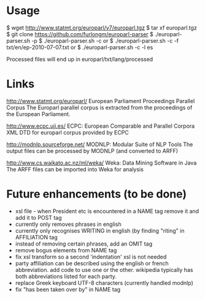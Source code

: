 # Usage

$ wget http://www.statmt.org/europarl/v7/europarl.tgz
$ tar xf europarl.tgz
$ git clone https://github.com/furlongm/europarl-parser
$ ./europarl-parser.sh -p
$ ./europarl-parser.sh -c
 or
$ ./europarl-parser.sh -c -f txt/en/ep-2010-07-07.txt
 or
$ ./europarl-parser.sh -c -l es

Processed files will end up in europarl/txt/lang/processed


# Links

http://www.statmt.org/europarl/
European Parliament Proceedings Parallel Corpus
The Europarl parallel corpus is extracted from the proceedings of the European Parliament.

http://www.ecpc.uji.es/
ECPC: European Comparable and Parallel Corpora
XML DTD for europarl corpus provided by ECPC

http://modnlp.sourceforge.net/
MODNLP: Modular Suite of NLP Tools
The output files can be processed by MODNLP (and converted to ARFF)

http://www.cs.waikato.ac.nz/ml/weka/
Weka: Data Mining Software in Java
The ARFF files can be imported into Weka for analysis


# Future enhancements (to be done)
* xsl file - when President etc is encountered in a NAME tag
  remove it and add it to POST tag
* currently only removes phrases in english
* currently only recognises WRITING in english (by finding "riting"
  in AFFILIATION tag
* instead of removing certain phrases, add an OMIT tag
* remove bogus elements from NAME tag
* fix xsl transform so a second 'indentation' xsl is not needed
* party affiliation can be described using the english or french
  abbreviation. add code to use one or the other. wikipedia
  typically has both abbreviations listed for each party.
* replace Greek keyboard UTF-8 characters (currently handled modnlp)
* fix "has been taken over by" in NAME tag

